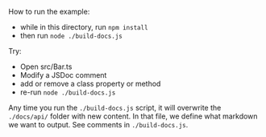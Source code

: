 How to run the example:

- while in this directory, run `npm install`
- then run `node ./build-docs.js`

Try:

- Open src/Bar.ts
- Modify a JSDoc comment
- add or remove a class property or method
- re-run `node ./build-docs.js`

Any time you run the `./build-docs.js` script, it will overwrite the
`./docs/api/` folder with new content. In that file, we define what markdown
we want to output. See comments in `./build-docs.js`.
